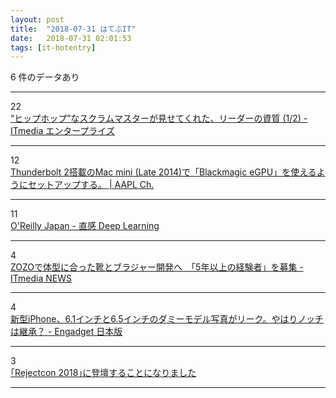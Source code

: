 ```yaml
---
layout: post
title:  "2018-07-31 はてぶIT"
date:   2018-07-31 02:01:53
tags: [it-hotentry]
---
```

6 件のデータあり

<hr><div class="row">
<div class="col-1"><span class="badge badge-pill badge-success h2">22</span></div>
<div class="col-11"><a href='http://www.itmedia.co.jp/enterprise/articles/1807/29/news006.html' target='_blank'>“ヒップホップ”なスクラムマスターが見せてくれた、リーダーの資質 (1/2) - ITmedia エンタープライズ</a></div>
</div>
<hr>
<div class="row">
<div class="col-1"><span class="badge badge-pill badge-success h2">12</span></div>
<div class="col-11"><a href='https://applech2.com/archives/20180730-how-to-use-blackmagic-egpu-with-mac-mini-2014.html' target='_blank'>Thunderbolt 2搭載のMac mini (Late 2014)で「Blackmagic eGPU」を使えるようにセットアップする。 | AAPL Ch.</a></div>
</div>
<hr>
<div class="row">
<div class="col-1"><span class="badge badge-pill badge-success h2">11</span></div>
<div class="col-11"><a href='http://www.oreilly.co.jp/books/9784873118260/index.html' target='_blank'>O'Reilly Japan - 直感 Deep Learning</a></div>
</div>
<hr>
<div class="row">
<div class="col-1"><span class="badge badge-pill badge-success h2">4</span></div>
<div class="col-11"><a href='http://www.itmedia.co.jp/news/articles/1807/30/news123.html' target='_blank'>ZOZOで体型に合った靴とブラジャー開発へ　「5年以上の経験者」を募集 - ITmedia NEWS</a></div>
</div>
<hr>
<div class="row">
<div class="col-1"><span class="badge badge-pill badge-success h2">4</span></div>
<div class="col-11"><a href='https://japanese.engadget.com/2018/07/30/iphone-6-1-6-5/' target='_blank'>新型iPhone、6.1インチと6.5インチのダミーモデル写真がリーク。やはりノッチは継承？ - Engadget 日本版</a></div>
</div>
<hr>
<div class="row">
<div class="col-1"><span class="badge badge-pill badge-success h2">3</span></div>
<div class="col-11"><a href='https://papix.hatenablog.com/entry/2018/07/30/182756' target='_blank'>｢Rejectcon 2018｣に登壇することになりました</a></div>
</div>
<hr>
